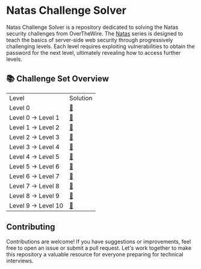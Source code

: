 # Natas Challenge Solver

Natas Challenge Solver is a repository dedicated to solving the Natas security challenges from OverTheWire. The [Natas](https://overthewire.org/wargames/natas/) series is designed to teach the basics of server-side web security through progressively challenging levels. Each level requires exploiting vulnerabilities to obtain the password for the next level, ultimately revealing how to access further levels.

## 📚 Challenge Set Overview

<table>
    <tr>
        <td>Level</td>
        <td>Solution</td>
    </tr>
    <tr>
        <td>Level 0</td>
        <td>
            <a href="https://github.com/nimodb/natas-challenge-solver/tree/main/natas0">
                🔗
            </a>
        </td>
    </tr>
    <tr>
        <td>Level 0 → Level 1</td>
        <td>
            <a href="https://github.com/nimodb/natas-challenge-solver/tree/main/natas01">
                🔗
            </a>
        </td>
    </tr>
    <tr>
        <td>Level 1 → Level 2</td>
        <td>
            <a href="https://github.com/nimodb/natas-challenge-solver/tree/main/natas02">
                🔗
            </a>
        </td>
    </tr>
    <tr>
        <td>Level 2 → Level 3</td>
        <td>
            <a href="https://github.com/nimodb/natas-challenge-solver/tree/main/natas03">
                🔗
            </a>
        </td>
    </tr>
    <tr>
        <td>Level 3 → Level 4</td>
        <td>
            <a href="https://github.com/nimodb/natas-challenge-solver/tree/main/natas04">
                🔗
            </a>
        </td>
    </tr>
    <tr>
        <td>Level 4 → Level 5</td>
        <td>
            <a href="https://github.com/nimodb/natas-challenge-solver/tree/main/natas05">
                🔗
            </a>
        </td>
    </tr>
    <tr>
        <td>Level 5 → Level 6</td>
        <td>
            <a href="https://github.com/nimodb/natas-challenge-solver/tree/main/natas06">
                🔗
            </a>
        </td>
    </tr>
    <tr>
        <td>Level 6 → Level 7</td>
        <td>
            <a href="https://github.com/nimodb/natas-challenge-solver/tree/main/natas07">
                🔗
            </a>
        </td>
    </tr>
    <tr>
        <td>Level 7 → Level 8</td>
        <td>
            <a href="https://github.com/nimodb/natas-challenge-solver/tree/main/natas08">
                🔗
            </a>
        </td>
    </tr>
    <tr>
        <td>Level 8 → Level 9</td>
        <td>
            <a href="https://github.com/nimodb/natas-challenge-solver/tree/main/natas09">
                🔗
            </a>
        </td>
    </tr>
    <tr>
        <td>Level 9 → Level 10</td>
        <td>
            <a href="https://github.com/nimodb/natas-challenge-solver/tree/main/natas010">
                🔗
            </a>
        </td>
    </tr>
</table>

## Contributing

Contributions are welcome! If you have suggestions or improvements, feel free to open an issue or submit a pull request. Let's work together to make this repository a valuable resource for everyone preparing for technical interviews.

